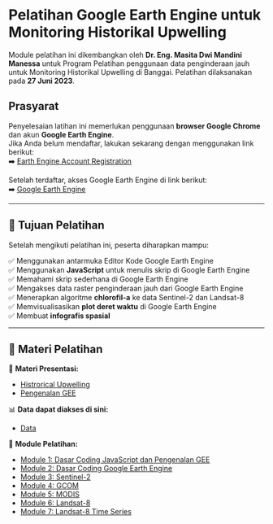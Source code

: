 # Pelatihan Google Earth Engine untuk Monitoring Historikal Upwelling

Module pelatihan ini dikembangkan oleh **Dr. Eng. Masita Dwi Mandini Manessa** untuk Program Pelatihan penggunaan data penginderaan jauh untuk Monitoring Historikal Upwelling di Banggai. Pelatihan dilaksanakan pada **27 Juni 2023**.

## **Prasyarat**
Penyelesaian latihan ini memerlukan penggunaan **browser Google Chrome** dan akun **Google Earth Engine**.  
Jika Anda belum mendaftar, lakukan sekarang dengan menggunakan link berikut:  
➡️ [Earth Engine Account Registration](https://signup.earthengine.google.com)

Setelah terdaftar, akses Google Earth Engine di link berikut:  
➡️ [Google Earth Engine](https://code.earthengine.google.com)

---

## **📌 Tujuan Pelatihan**
Setelah mengikuti pelatihan ini, peserta diharapkan mampu:

✅ Menggunakan antarmuka Editor Kode Google Earth Engine  
✅ Menggunakan **JavaScript** untuk menulis skrip di Google Earth Engine  
✅ Memahami skrip sederhana di Google Earth Engine  
✅ Mengakses data raster penginderaan jauh dari Google Earth Engine  
✅ Menerapkan algoritme **chlorofil-a** ke data Sentinel-2 dan Landsat-8  
✅ Memvisualisasikan **plot deret waktu** di Google Earth Engine  
✅ Membuat **infografis spasial**

---

## **📂 Materi Pelatihan**
📝 **Materi Presentasi:**  
- [Histrorical Upwelling](#)  
- [Pengenalan GEE](#)  

📊 **Data dapat diakses di sini:**  
- [Data](#)

📘 **Module Pelatihan:**  
- [Module 1: Dasar Coding JavaScript dan Pengenalan GEE](module1.md)  
- [Module 2: Dasar Coding Google Earth Engine](module2.md)  
- [Module 3: Sentinel-2](module3.md)  
- [Module 4: GCOM](module4.md)  
- [Module 5: MODIS](module5.md)  
- [Module 6: Landsat-8](module6.md)  
- [Module 7: Landsat-8 Time Series](module7.md)  
